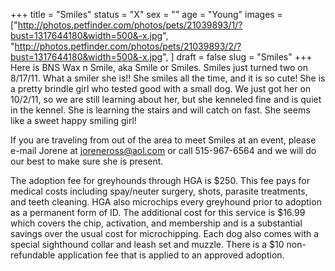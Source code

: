 +++
title = "Smiles"
status = "X"
sex = ""
age = "Young"
images = ["http://photos.petfinder.com/photos/pets/21039893/1/?bust=1317644180&width=500&-x.jpg",
"http://photos.petfinder.com/photos/pets/21039893/2/?bust=1317644180&width=500&-x.jpg",
]
draft = false
slug = "Smiles"
+++
Here is BNS Wax n Smile, aka Smile or Smiles. Smiles just turned two on 8/17/11.  What a smiler she is!!  She smiles all the time, and it is so cute!  She is a pretty brindle girl who tested good with a small dog.   We just got her on 10/2/11, so we are still learning about her, but she kenneled fine and is quiet in the kennel.  She is learning the stairs and will catch on fast. She seems like a sweet happy smiling girl!


If you are traveling from out of the area to meet Smiles at an event, please e-mail Jorene at joreneross@aol.com or call 515-967-6564 and we will do our best to make sure she is present.

The adoption fee for greyhounds through HGA is $250. This fee pays for medical costs including spay/neuter surgery, shots, parasite treatments, and teeth cleaning. HGA also microchips every greyhound prior to adoption as a permanent form of ID. The additional cost for this service is $16.99 which covers the chip, activation, and membership and is a substantial savings over the usual cost for microchipping. Each dog also comes with a special sighthound collar and leash set and muzzle. There is a $10 non-refundable application fee that is applied to an approved adoption.


